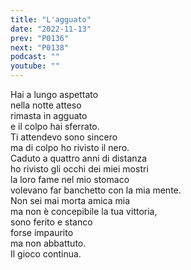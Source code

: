 ```yaml
---
title: "L'agguato"
date: "2022-11-13"
prev: "P0136"
next: "P0138"
podcast: ""
youtube: ""
---
```


Hai a lungo aspettato  
nella notte atteso  
rimasta in agguato  
e il colpo hai sferrato.  
Ti attendevo sono sincero  
ma di colpo ho rivisto il nero.  
Caduto a quattro anni di distanza  
ho rivisto gli occhi dei miei mostri  
la loro fame nel mio stomaco  
volevano far banchetto con la mia mente.  
Non sei mai morta amica mia  
ma non è concepibile la tua vittoria,  
sono ferito e stanco  
forse impaurito  
ma non abbattuto.  
Il gioco continua.
